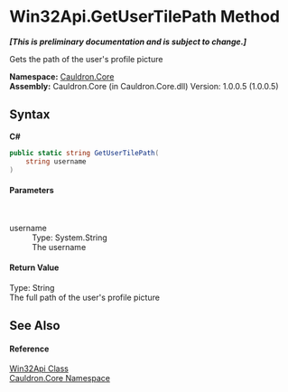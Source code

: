 # Win32Api.GetUserTilePath Method 
 _**\[This is preliminary documentation and is subject to change.\]**_

Gets the path of the user's profile picture

**Namespace:**&nbsp;<a href="N_Cauldron_Core">Cauldron.Core</a><br />**Assembly:**&nbsp;Cauldron.Core (in Cauldron.Core.dll) Version: 1.0.0.5 (1.0.0.5)

## Syntax

**C#**<br />
``` C#
public static string GetUserTilePath(
	string username
)
```


#### Parameters
&nbsp;<dl><dt>username</dt><dd>Type: System.String<br />The username</dd></dl>

#### Return Value
Type: String<br />The full path of the user's profile picture

## See Also


#### Reference
<a href="T_Cauldron_Core_Win32Api">Win32Api Class</a><br /><a href="N_Cauldron_Core">Cauldron.Core Namespace</a><br />